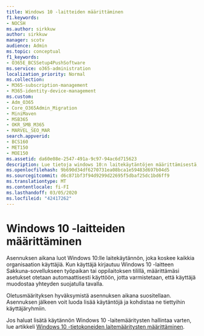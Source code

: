 ```yaml
---
title: Windows 10 -laitteiden määrittäminen
f1.keywords:
- NOCSH
ms.author: sirkkuw
author: sirkkuw
manager: scotv
audience: Admin
ms.topic: conceptual
f1_keywords:
- O365E_BCSSetup4PushSoftware
ms.service: o365-administration
localization_priority: Normal
ms.collection:
- M365-subscription-management
- M365-identity-device-management
ms.custom:
- Adm_O365
- Core_O365Admin_Migration
- MiniMaven
- MSB365
- OKR_SMB_M365
- MARVEL_SEO_MAR
search.appverid:
- BCS160
- MET150
- MOE150
ms.assetid: da60e08e-2547-491a-9c97-94ac6d715623
description: Lue tietoja windows 10:n laitekäytäntöjen määrittämisestä, jotka koskevat kaikkia organisaatiosi käyttäjiä, ja varmistamaan, että he muodostavat yhteyden suojatulla tavalla.
ms.openlocfilehash: 9b690d34df6270731ea08bca1e59483d697b04d5
ms.sourcegitcommit: d6c871bf3f94d9299d22695f5dbaf25dc1bd6ff9
ms.translationtype: MT
ms.contentlocale: fi-FI
ms.lasthandoff: 03/05/2020
ms.locfileid: "42417262"
---
```

# <a name="configure-windows-10-devices"></a>Windows 10 -laitteiden määrittäminen

Asennuksen aikana luot Windows 10:lle laitekäytännön, joka koskee kaikkia organisaation käyttäjiä. Kun käyttäjä kirjautuu Windows 10 -laitteen Sakkuna-sovellukseen työpaikan tai oppilaitoksen tilillä, määrittämäsi asetukset otetaan automaattisesti käyttöön, jotta varmistetaan, että käyttäjä muodostaa yhteyden suojatulla tavalla.
  
Oletusmäärityksen hyväksymistä asennuksen aikana suositellaan. Asennuksen jälkeen voit luoda lisää käytäntöjä ja kohdistaa ne tiettyihin käyttäjäryhmiin.
  
Jos haluat lisätä käytännön Windows 10 -laitemääritysten hallintaa varten, lue artikkeli [Windows 10 -tietokoneiden laitemääritysten määrittäminen](protection-settings-for-windows-10-pcs.md).
  

